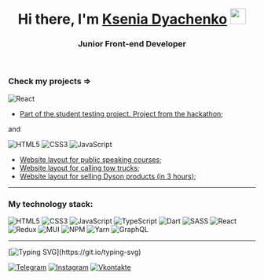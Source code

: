 <h1 align="center">Hi there, I'm <a href="https://gsusha.ru/" target="_blank">Ksenia Dyachenko</a> 
<img src="https://github.com/blackcater/blackcater/raw/main/images/Hi.gif" height="32"/></h1>
<h3 align="center">Junior Front-end Developer</h3>
<br>

### Check my projects =>

![React](https://img.shields.io/badge/react-%2320232a.svg?style=for-the-badge&logo=react&logoColor=%2361DAFB)
+ [Part of the student testing project. Project from the hackathon](https://github.com/gsusha/oggetto_v2);

and

![HTML5](https://img.shields.io/badge/html5-%23E34F26.svg?style=for-the-badge&logo=html5&logoColor=white)
![CSS3](https://img.shields.io/badge/css3-%231572B6.svg?style=for-the-badge&logo=css3&logoColor=white)
![JavaScript](https://img.shields.io/badge/javascript-%23323330.svg?style=for-the-badge&logo=javascript&logoColor=%23F7DF1E)
+ [Website layout for public speaking courses](https://github.com/gsusha/orator.club);
+ [Website layout for calling tow trucks](https://github.com/gsusha/evakuator68);
+ [Website layout for selling Dyson products (in 3 hours)](https://github.com/gsusha/dyson);
***

### My technology stack:

![HTML5](https://img.shields.io/badge/html5-%23E34F26.svg?style=for-the-badge&logo=html5&logoColor=white)
![CSS3](https://img.shields.io/badge/css3-%231572B6.svg?style=for-the-badge&logo=css3&logoColor=white)
![JavaScript](https://img.shields.io/badge/javascript-%23323330.svg?style=for-the-badge&logo=javascript&logoColor=%23F7DF1E)
![TypeScript](https://img.shields.io/badge/typescript-%23007ACC.svg?style=for-the-badge&logo=typescript&logoColor=white)
![Dart](https://img.shields.io/badge/dart-%230175C2.svg?style=for-the-badge&logo=dart&logoColor=white)
![SASS](https://img.shields.io/badge/SASS-hotpink.svg?style=for-the-badge&logo=SASS&logoColor=white)
![React](https://img.shields.io/badge/react-%2320232a.svg?style=for-the-badge&logo=react&logoColor=%2361DAFB)
![Redux](https://img.shields.io/badge/redux-%23593d88.svg?style=for-the-badge&logo=redux&logoColor=white)
![MUI](https://img.shields.io/badge/MUI-%230081CB.svg?style=for-the-badge&logo=mui&logoColor=white)
![NPM](https://img.shields.io/badge/NPM-%23000000.svg?style=for-the-badge&logo=npm&logoColor=white)
![Yarn](https://img.shields.io/badge/yarn-%232C8EBB.svg?style=for-the-badge&logo=yarn&logoColor=white)
![GraphQL](https://img.shields.io/badge/-GraphQL-E10098?style=for-the-badge&logo=graphql&logoColor=white)

***
[![Typing SVG](https://readme-typing-svg.herokuapp.com?color=%2336BCF7&lines=Contact+Me:)](https://git.io/typing-svg)

[![Telegram](https://img.shields.io/badge/-Telegram-090909?style=for-the-badge&logo=telegram&logoColor=27A0D9)](https://t.me/gsusha)
[![Instagram](https://img.shields.io/badge/-Instagram-090909?style=for-the-badge&logo=instagram&logoColor=B4068E)](https://www.instagram.com/x.dyachenko)
[![Vkontakte](https://img.shields.io/badge/-Vkontakte-090909?style=for-the-badge&logo=Vk&logoColor=4F7DB3)](https://vk.com/gsusha)


